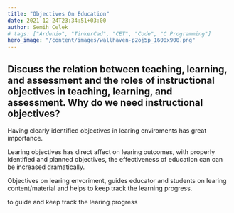 ```yaml
---
title: "Objectives On Education"
date: 2021-12-24T23:34:51+03:00
author: Semih Celek
# tags: ["Ardunio", "TinkerCad", "CET", "Code", "C Programming"]
hero_image: "/content/images/wallhaven-p2oj5p_1600x900.png"
---
```


## Discuss the relation between teaching, learning, and assessment and the roles of instructional objectives in teaching, learning, and assessment. Why do we need instructional objectives? 

Having clearly identified objectives in learing enviroments has great importance.

Learing objectives has direct affect on learing outcomes, with properly identified and planned objectives, the effectiveness of education can can be increased dramatically.

Objectives on learing envoriment, guides educator and students on learing content/material and helps to keep track the learning progress.

to guide and keep track the learing progress
